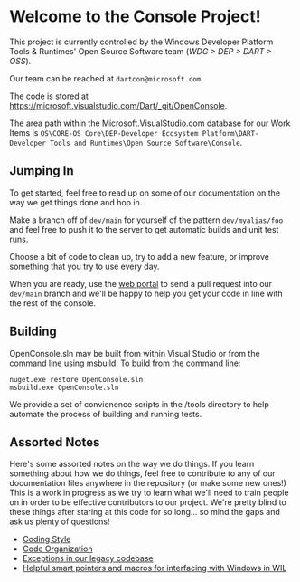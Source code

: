 # Welcome to the Console Project!

This project is currently controlled by the Windows Developer Platform Tools & Runtimes' Open Source Software team (*WDG > DEP > DART > OSS*).

Our team can be reached at `dartcon@microsoft.com`.

The code is stored at <https://microsoft.visualstudio.com/Dart/_git/OpenConsole>.

The area path within the Microsoft.VisualStudio.com database for our Work Items is `OS\CORE-OS Core\DEP-Developer Ecosystem Platform\DART-Developer Tools and Runtimes\Open Source Software\Console`.

## Jumping In

To get started, feel free to read up on some of our documentation on the way we get things done and hop in.

Make a branch off of `dev/main` for yourself of the pattern `dev/myalias/foo` and feel free to push it to the server to get automatic builds and unit test runs.

Choose a bit of code to clean up, try to add a new feature, or improve something that you try to use every day.

When you are ready, use the [web portal](https://microsoft.visualstudio.com/Dart/_git/OpenConsole/pullrequests) to send a pull request into our `dev/main` branch and we'll be happy to help you get your code in line with the rest of the console.

## Building

OpenConsole.sln may be built from within Visual Studio or from the command line using msbuild. To build from the command line:

```
nuget.exe restore OpenConsole.sln
msbuild.exe OpenConsole.sln
```

We provide a set of convienence scripts in the /tools directory to help automate the process of building and running tests.

## Assorted Notes

Here's some assorted notes on the way we do things. If you learn something about how we do things, feel free to contribute to any of our documentation files anywhere in the repository (or make some new ones!) This is a work in progress as we try to learn what we'll need to train people on in order to be effective contributors to our project. We're pretty blind to these things after staring at this code for so long... so mind the gaps and ask us plenty of questions!

* [Coding Style](./doc/STYLE.md)
* [Code Organization](./doc/ORGANIZATION.md)
* [Exceptions in our legacy codebase](./doc/EXCEPTIONS.md)
* [Helpful smart pointers and macros for interfacing with Windows in WIL](./doc/WIL.md)

